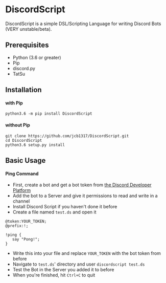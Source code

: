 # DiscordScript
DiscordScript is a simple DSL/Scripting Language for writing Discord Bots (VERY unstable/beta).
## Prerequisites
* Python (3.6 or greater)
* Pip
* discord.py
* TatSu
## Installation
#### with Pip
```
python3.6 -m pip install DiscordScript
```
#### without Pip
```
git clone https://github.com/jcb1317/DiscordScript.git
cd DiscordScript
python3.6 setup.py install
```

## Basic Usage
#### Ping Command
* First, create a bot and get a bot token from [the Discord Developer Platform](https://discordapp.com/developers/applications/me)
* Add the bot to a Server and give it permissions to read and write in a channel
* Install Discord Script if you haven't done it before
* Create a file named `test.ds` and open it
```
@token:YOUR_TOKEN;
@prefix:!;

!ping {
   say "Pong!";
}
```
* Write this into your file and replace `YOUR_TOKEN` with the bot token from before
* Navigate to `test.ds`' directory and user `discordscript test.ds`
* Test the Bot in the Server you added it to before
* When you're finished, hit `Ctrl+C` to quit
